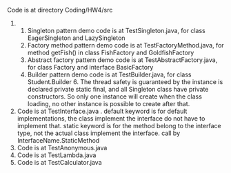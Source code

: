 Code is at directory Coding/HW4/src

1.  
   1.  Singleton pattern demo code is at TestSingleton.java, for class EagerSingleton and LazySingleton
   2. Factory method pattern demo code is at TestFactoryMethod.java, for method getFish() in class FishFactory and GoldfishFactory
   3. Abstract factory pattern demo code is at TestAbstractFactory.java, for class Factory and interface BasicFactory
   4. Builder pattern demo code is at TestBuilder.java, for class Student.Builder
      6. The thread safety is guaranteed by the instance is declared private static final, and all Singleton class have private constructors. So only one instance will create when the class loading, no other instance is possible to create after that.
2. Code is at TestInterface.java . default keyword is for default implementations, the class implement the interface do not have to implement that. static keyword is for the method belong to the interface type, not the actual class implement the interface. call by InterfaceName.StaticMethod
3. Code is at TestAnonymous.java
4. Code is at TestLambda.java
5. Code is at TestCalculator.java